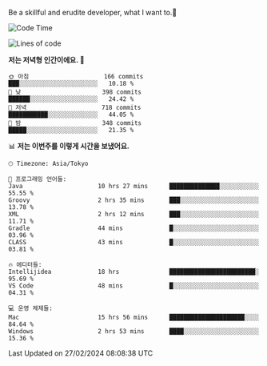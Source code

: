 Be a skillful and erudite developer, what I want to.👶

<!--START_SECTION:waka-->
![Code Time](http://img.shields.io/badge/Code%20Time-455%20hrs%2010%20mins-blue)

![Lines of code](https://img.shields.io/badge/%EC%A0%80%EB%8A%94%20%EC%97%AC%ED%83%9C%EA%B9%8C%EC%A7%80%20-778.0%20thousand%20%EC%A4%84%EC%9D%98%20%EC%BD%94%EB%93%9C%EB%A5%BC%20%EC%9E%91%EC%84%B1%ED%96%88%EC%96%B4%EC%9A%94.-blue)

**저는 저녁형 인간이에요. 🦉** 

```text
🌞 아침                     166 commits         ███░░░░░░░░░░░░░░░░░░░░░░   10.18 % 
🌆 낮　                     398 commits         ██████░░░░░░░░░░░░░░░░░░░   24.42 % 
🌃 저녁                     718 commits         ███████████░░░░░░░░░░░░░░   44.05 % 
🌙 밤　                     348 commits         █████░░░░░░░░░░░░░░░░░░░░   21.35 % 
```


📊 **저는 이번주를 이렇게 시간을 보냈어요.** 

```text
🕑︎ Timezone: Asia/Tokyo

💬 프로그래밍 언어들: 
Java                     10 hrs 27 mins      ██████████████░░░░░░░░░░░   55.55 % 
Groovy                   2 hrs 35 mins       ███░░░░░░░░░░░░░░░░░░░░░░   13.78 % 
XML                      2 hrs 12 mins       ███░░░░░░░░░░░░░░░░░░░░░░   11.71 % 
Gradle                   44 mins             █░░░░░░░░░░░░░░░░░░░░░░░░   03.96 % 
CLASS                    43 mins             █░░░░░░░░░░░░░░░░░░░░░░░░   03.81 % 

🔥 에디터들: 
Intellijidea             18 hrs              ████████████████████████░   95.69 % 
VS Code                  48 mins             █░░░░░░░░░░░░░░░░░░░░░░░░   04.31 % 

💻 운영 체제들: 
Mac                      15 hrs 56 mins      █████████████████████░░░░   84.64 % 
Windows                  2 hrs 53 mins       ████░░░░░░░░░░░░░░░░░░░░░   15.36 % 
```


 Last Updated on 27/02/2024 08:08:38 UTC
<!--END_SECTION:waka-->
